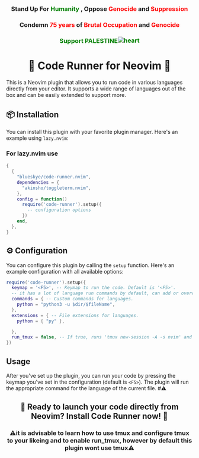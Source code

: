 <head>
<div align="center" style="background-">

### Stand Up For <span style="color:green"> Humanity </span>, Oppose <span style="color:red">Genocide</span> and <span style="color:red">Suppression</span>
### Condemn <span style="color:red">75 years </span> of <span style="color:red"> Brutal Occupation </span> and <span style="color:red"> Genocide </span>
### <span style="color:green">Support PALESTINE<img src="https://raw.githubusercontent.com/blurskye/code-runner.nvim/main/icon.png" alt="heart" style="vertical-align: middle; position: relative; top: -2px;"></span>
</div>
</head>
<div align="center">

<body>
<h1> 🚀 Code Runner for Neovim 🚀 </h1>

</div>

This is a Neovim plugin that allows you to run code in various languages directly from your editor. It supports a wide range of languages out of the box and can be easily extended to support more.

## 📦 Installation

You can install this plugin with your favorite plugin manager. Here's an example using `lazy.nvim`:

### For lazy.nvim use

```lua
{
  {
    "blueskye/code-runner.nvim",
    dependencies = {
      "akinsho/toggleterm.nvim",
    },
    config = function()
      require('code-runner').setup({
        -- configuration options
      })
    end,
  },
}
```

## ⚙️ Configuration

You can configure this plugin by calling the `setup` function. Here's an example configuration with all available options:

```lua
require('code-runner').setup({
  keymap = '<F5>', -- Keymap to run the code. Default is '<F5>'.
  -- it has a lot of language run commands by default, can add or overwrite them as needed like this
  commands = { -- Custom commands for languages.
    python = "python3 -u $dir/$fileName",
  },
  extensions = { -- File extensions for languages.
    python = { "py" },

  },
  run_tmux = false, -- If true, runs 'tmux new-session -A -s nvim' and 'ToggleTerm'. Default is false.
})
```
## Usage

After you've set up the plugin, you can run your code by pressing the keymap you've set in the configuration (default is `<F5>`). The plugin will run the appropriate command for the language of the current file.
#⚠️ 
<div align="center">

## 🚀 Ready to launch your code directly from Neovim? Install Code Runner now! 🚀
### ⚠️it is advisable to learn how to use tmux and configure tmux to your likeing and to enable run_tmux, however by default this plugin wont use tmux⚠️

</div>
</body>
